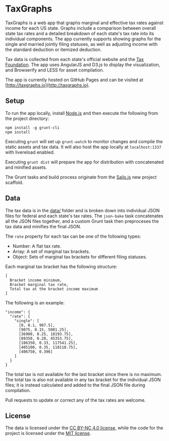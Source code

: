 # TaxGraphs

TaxGraphs is a web app that graphs marginal and effective tax rates against income for each US state. Graphs include a comparison between overall state tax rates and a detailed breakdown of each state's tax rate into its individual components. The app currently supports showing graphs for the single and married jointly filing statuses, as well as adjusting income with the standard deduction or itemized deduction.  

Tax data is collected from each state's official website and the [Tax Foundation](http://taxfoundation.org/article/state-individual-income-tax-rates). The app uses AngularJS and D3.js to display the visualization, and Browserify and LESS for asset compilation.

The app is currently hosted on GitHub Pages and can be visited at [http://taxgraphs.io](http://taxgraphs.io).

Setup
---
To run the app locally, install [Node.js](http://nodejs.org/download/) and then execute the following from the project directory:
```
npm install -g grunt-cli
npm install
```
Executing `grunt` will set up `grunt-watch` to monitor changes and compile the static assets and tax data. It will also host the app locally at `localhost:1337` with livereload enabled.

Executing `grunt dist` will prepare the app for distribution with concatenated and minified assets.

The Grunt tasks and build process originate from the [Sails.js](http://sailsjs.org/) new project scaffold.

Data
---
The tax data is in the [data/](/data) folder and is broken down into individual JSON files for federal and each state's tax rates. The `json-bake` task concatenates all the JSON files together, and a custom Grunt task then preproceses the tax data and minifies the final JSON.

The `rate` property for each tax can be one of the following types:
- Number: A flat tax rate.
- Array: A set of marginal tax brackets.
- Object: Sets of marginal tax brackets for different filing statuses.

Each marginal tax bracket has the following structure: 
```
[
  Bracket income minimum,
  Bracket marginal tax rate,
  Total tax at the bracket income maximum
]
```
The following is an example:
```
"income": {
  "rate": {
    "single": [
      [0, 0.1, 907.5],
      [9075, 0.15, 5081.25],
      [36900, 0.25, 18193.75],
      [89350, 0.28, 45353.75],
      [186350, 0.33, 117541.25],
      [405100, 0.35, 118118.75],
      [406750, 0.396]
    ]
  }
}
```
The total tax is not available for the last bracket since there is no maximum. The total tax is also not available in any tax bracket for the individual JSON files; it is instead calculated and added to the final JSON file during compilation.

Pull requests to update or correct any of the tax rates are welcome.

License
---
The data is licensed under the [CC BY-NC 4.0 license](http://creativecommons.org/licenses/by-nc/4.0/), while the code for the project is licensed under the [MIT license](LICENSE).
